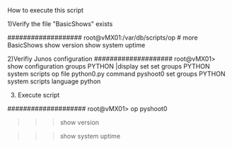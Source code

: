 How to execute this script

1)Verify the file "BasicShows" exists

###################
root@vMX01:/var/db/scripts/op # more BasicShows
show version
show system uptime

2)Verifiy Junos configuration
####################
root@vMX01> show configuration groups PYTHON |display set 
set groups PYTHON system scripts op file python0.py command pyshoot0
set groups PYTHON system scripts language python

3) Execute script

####################
root@vMX01> op pyshoot0  
>>>show version


>>>show system uptime
